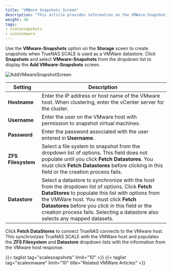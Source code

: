 ```yaml
---
title: "VMWare Snapshots Screen"
description: "This article provides information on the VMWare-Snapshot Add screen settings and functions."
weight: 40 
tags:
- scalesnapshots
- scalevmware
---
```



Use the **VMware-Snapshots** option on the **Storage** sceen to create snapshots when TrueNAS SCALE is used as a VMWare datastore. 
Click **Snapshots** and select **VMware-Snapshots** from the dropdown list to display the **Add VMware-Snapshots** screen.

![AddVMwareSnapshotScreen](/images/SCALE/22.02/AddVMwareSnapshotScreen.png "Add VMware- Snapshot Screen")


| Setting | Description |
|---------|-------------|
| **Hostname** | Enter the IP address or host name of the VMware host. When clustering, enter the vCenter server for the cluster. |
| **Username** | Enter the user on the VMware host with permission to snapshot virtual machines. |
| **Password** | Enter the password associated with the user entered in **Username**. |
| **ZFS Filesystem** | Select a file system to snapshot from the dropdown list of options. This field does not populate until you click **Fetch Datastores**. You must click **Fetch Datastores** before clicking in this field or the creation process fails. |
| **Datastore** | Select a datastore to synchronize with the host from the dropdown list of options. Click **Fetch DataStores** to populate this list with options from the VMWare host. You must click **Fetch Datastores** before you click in this field or the creation process fails. Selecting a datastore also selects any mapped datasets. |

Click **Fetch DataStores** to connect TrueNAS connects to the VMware host. 
This synchronizes TrueNAS SCALE with the VMWare host and populates the **ZFS Filesystem** and **Datastore** dropdown lists with the information from the VMware host response.

{{< taglist tag="scalesnapshots" limit="10" >}}
{{< taglist tag="scalevmware" limit="10" title="Related VMWare Articles" >}}